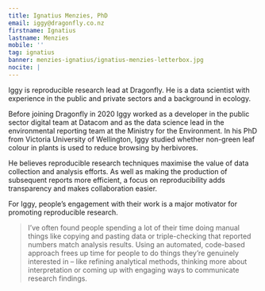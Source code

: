 ```yaml
---
title: Ignatius Menzies, PhD
email: iggy@dragonfly.co.nz
firstname: Ignatius
lastname: Menzies
mobile: ''
tag: ignatius
banner: menzies-ignatius/ignatius-menzies-letterbox.jpg
nocite: |
---
```

Iggy is reproducible research lead at Dragonfly. He is a data scientist with experience in the public and private sectors and a background in ecology.
<!--more-->

Before joining Dragonfly in 2020 Iggy worked as a developer in the public sector digital team at Datacom and as the data science lead in the environmental reporting team at the Ministry for the Environment. In his PhD from Victoria University of Wellington, Iggy studied whether non-green leaf colour in plants is used to reduce browsing by herbivores.

He believes reproducible research techniques maximise the value of data collection and analysis efforts. As well as making the production of subsequent reports more efficient, a focus on reproducibility adds transparency and makes collaboration easier.

For Iggy, people’s engagement with their work is a major motivator for promoting reproducible research.

> I’ve often found people spending a lot of their time doing manual things like copying and pasting data or triple-checking that reported numbers match analysis results. Using an automated, code-based approach frees up time for people to do things they’re genuinely interested in – like refining analytical methods, thinking more about interpretation or coming up with engaging ways to communicate research findings.
